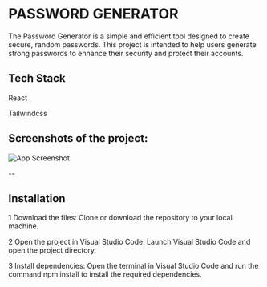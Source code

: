 PASSWORD GENERATOR
========================================================================================================================================
The Password Generator is a simple and efficient tool designed to create secure, random passwords. This project is intended to help users generate strong passwords to enhance their security and protect their accounts.
## Tech Stack



React


Tailwindcss






## Screenshots of the project:

![App Screenshot](https://i.imgur.com/v2oYyha.png)

--








## Installation

 1 Download the files: Clone or download the repository to your local machine.

2 Open the project in Visual Studio Code: Launch Visual Studio Code and open the project directory.

3
Install dependencies: Open the terminal in Visual Studio Code and run the command npm install to install the required dependencies.
